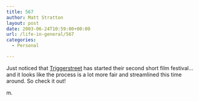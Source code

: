 ```yaml
---
title: 567
author: Matt Stratton
layout: post
date: 2003-06-24T10:59:00+00:00
url: /life-in-general/567
categories:
  - Personal

---
```

Just noticed that [Triggerstreet][1] has started their second short film festival&#8230;and it looks like the process is a lot more fair and streamlined this time around. So check it out!

m.

 [1]: https://www.triggerstreet.com